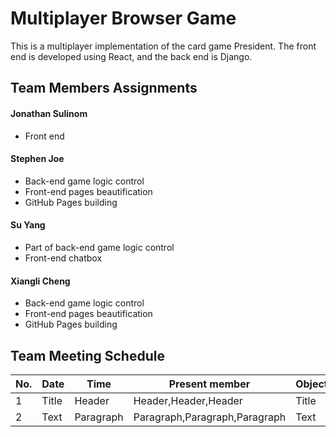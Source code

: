 # Multiplayer Browser Game

This is a multiplayer implementation of the card game President. The front end is developed using React, and the back end is Django.

## Team Members Assignments
#### Jonathan Sulinom
- Front end

#### Stephen Joe
- Back-end game logic control
- Front-end pages beautification
- GitHub Pages building

#### Su Yang
- Part of back-end game logic control
- Front-end chatbox

#### Xiangli Cheng
- Back-end game logic control
- Front-end pages beautification
- GitHub Pages building


## Team Meeting Schedule

| No. |   Date   |  Time  |   Present member   |    Object     |
| ----------- | ----------- | ----------- | ----------- | ----------- |
| 1      | Title       | Header      | Header,Header,Header      | Title       |
| 2   | Text        | Paragraph   | Paragraph,Paragraph,Paragraph   | Text        |

